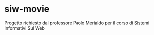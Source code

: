 # siw-movie
Progetto richiesto dal professore Paolo Merialdo per il corso di Sistemi Informativi Sul Web
